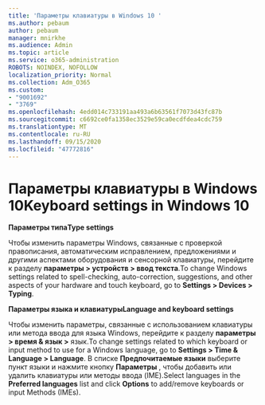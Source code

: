 ```yaml
---
title: 'Параметры клавиатуры в Windows 10 '
ms.author: pebaum
author: pebaum
manager: mnirkhe
ms.audience: Admin
ms.topic: article
ms.service: o365-administration
ROBOTS: NOINDEX, NOFOLLOW
localization_priority: Normal
ms.collection: Adm_O365
ms.custom:
- "9001692"
- "3769"
ms.openlocfilehash: 4edd014c733191aa493a6b63561f7073d43fc87b
ms.sourcegitcommit: c6692ce0fa1358ec3529e59ca0ecdfdea4cdc759
ms.translationtype: MT
ms.contentlocale: ru-RU
ms.lasthandoff: 09/15/2020
ms.locfileid: "47772816"
---
```

# <a name="keyboard-settings-in-windows-10"></a><span data-ttu-id="0921a-102">Параметры клавиатуры в Windows 10</span><span class="sxs-lookup"><span data-stu-id="0921a-102">Keyboard settings in Windows 10</span></span>

<span data-ttu-id="0921a-103">**Параметры типа**</span><span class="sxs-lookup"><span data-stu-id="0921a-103">**Type settings**</span></span>

<span data-ttu-id="0921a-104">Чтобы изменить параметры Windows, связанные с проверкой правописания, автоматическим исправлением, предложениями и другими аспектами оборудования и сенсорной клавиатуры, перейдите к разделу **параметры > устройств > ввод текста**.</span><span class="sxs-lookup"><span data-stu-id="0921a-104">To change Windows settings related to spell-checking, auto-correction, suggestions, and other aspects of your hardware and touch keyboard, go to **Settings > Devices > Typing**.</span></span> 

<span data-ttu-id="0921a-105">**Параметры языка и клавиатуры**</span><span class="sxs-lookup"><span data-stu-id="0921a-105">**Language and keyboard settings**</span></span>

<span data-ttu-id="0921a-106">Чтобы изменить параметры, связанные с использованием клавиатуры или метода ввода для языка Windows, перейдите к разделу **параметры > время & язык >** язык.</span><span class="sxs-lookup"><span data-stu-id="0921a-106">To change settings related to which keyboard or input method to use for a Windows language, go to **Settings > Time & Language > Language**.</span></span> <span data-ttu-id="0921a-107">В списке **Предпочитаемые языки** выберите пункт языки и нажмите кнопку **Параметры** , чтобы добавить или удалить клавиатуры или методы ввода (IME).</span><span class="sxs-lookup"><span data-stu-id="0921a-107">Select languages in the **Preferred languages** list and click **Options** to add/remove keyboards or input Methods (IMEs).</span></span>
